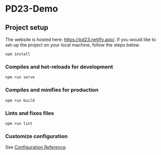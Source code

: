 # PD23-Demo

## Project setup
The website is hosted here: https://pd23.netlify.app/. If you would like to set-up the project on your local machine, follow the steps below.

```
npm install
```

### Compiles and hot-reloads for development
```
npm run serve
```

### Compiles and minifies for production
```
npm run build
```

### Lints and fixes files
```
npm run lint
```

### Customize configuration
See [Configuration Reference](https://cli.vuejs.org/config/).
